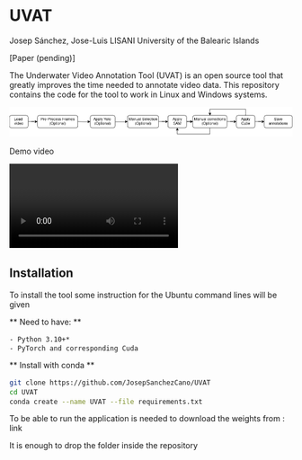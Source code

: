 # UVAT
Josep Sánchez, Jose-Luis LISANI
University of the Balearic Islands

[Paper (pending)]

The Underwater Video Annotation Tool (UVAT) is an open source tool that greatly improves the time needed to annotate video data. This repository contains the code for the tool to work in Linux and Windows systems.


![Flux diagram showing the most common workflow](https://github.com/JosepSanchezCano/UVAT/blob/main/flux.png?raw=true)

Demo video

<video src="https://youtu.be/z9UPyx-g7Gg" ></video>


## Installation

To install the tool some instruction for the Ubuntu command lines will be given

** Need to have: **

    - Python 3.10+*
    - PyTorch and corresponding Cuda

** Install with conda **

```bash
git clone https://github.com/JosepSanchezCano/UVAT
cd UVAT
conda create --name UVAT --file requirements.txt
```

To be able to run the application is needed to download the weights from : link

It is enough to drop the folder inside the repository

